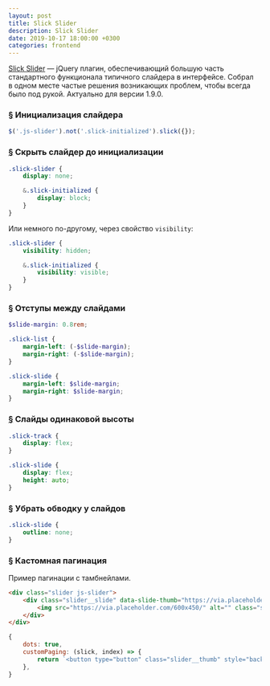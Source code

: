 ```yaml
---
layout: post
title: Slick Slider
description: Slick Slider
date: 2019-10-17 18:00:00 +0300
categories: frontend
---
```


<p><a href="https://kenwheeler.github.io/slick/" rel="noopener noreferrer" target="_blank">Slick Slider</a>&nbsp;&mdash; jQuery плагин, обеспечивающий большую часть стандартного функционала типичного слайдера в&nbsp;интерфейсе. Собрал в&nbsp;одном месте частые решения возникающих проблем, чтобы всегда было под рукой. Актуально для версии 1.9.0.</p>

<h3 id="init-slider"><a href="#init-slider" class="post__anchor">§</a> Инициализация слайдера</h3>

```js
$('.js-slider').not('.slick-initialized').slick({});
```

<h3 id="hide-slider"><a href="#hide-slider" class="post__anchor">§</a> Скрыть слайдер до&nbsp;инициализации</h3>

```scss
.slick-slider {
    display: none;

    &.slick-initialized {
        display: block;
    }
}
```

<p>Или немного по-другому, через свойство <code class="code">visibility</code>:</p>

```scss
.slick-slider {
    visibility: hidden; 

    &.slick-initialized {
        visibility: visible;
    }
}
```

<h3 id="slides-margin"><a href="#slides-margin" class="post__anchor">§</a> Отступы между слайдами</h3>

```scss
$slide-margin: 0.8rem;

.slick-list {
    margin-left: (-$slide-margin);
    margin-right: (-$slide-margin);
}

.slick-slide {
    margin-left: $slide-margin;
    margin-right: $slide-margin;
}
```

<h3 id="equal-height-slides"><a href="#equal-height-slides" class="post__anchor">§</a> Слайды одинаковой высоты</h3>

```css
.slick-track {
    display: flex;
}

.slick-slide {
    display: flex;
    height: auto;
}
```

<h3 id="remove-outline"><a href="#remove-outline" class="post__anchor">&sect;</a> Убрать обводку у&nbsp;слайдов</h3>

```css
.slick-slide {
    outline: none;
}
```

<h3 id="custom-paging"><a href="#remove-outline" class="post__anchor">&sect;</a> Кастомная пагинация</h3>

<p>Пример пагинации с&nbsp;тамбнейлами.</p>

```html
<div class="slider js-slider">
    <div class="slider__slide" data-slide-thumb="https://via.placeholder.com/100x70/000/FFF/">
        <img src="https://via.placeholder.com/600x450/" alt="" class="slider__img">
    </div>
</div>
```

```js
{
    dots: true,
    customPaging: (slick, index) => {
        return `<button type="button" class="slider__thumb" style="background-image: url('${ $(slick.$slides[index]).data('slide-thumb') }');">${ index }</button>`;
    },
}
```
